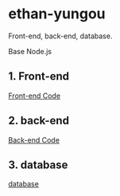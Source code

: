 # ethan-yungou

Front-end, back-end, database.

Base Node.js

## 1. Front-end
[Front-end Code](https://github.com/EthanOK/ethan-yungou-web) 

## 2. back-end
[Back-end Code](https://github.com/EthanOK/ethan-yungou-server) 


## 3. database
[database](https://github.com/EthanOK/ethan-yungou/blob/main/database.md)


